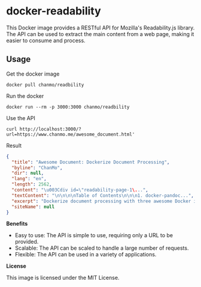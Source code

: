 # docker-readability

This Docker image provides a RESTful API for Mozilla's Readability.js library. The API can be used to extract the main content from a web page, making it easier to consume and process.

## Usage

Get the docker image
```
docker pull chanmo/readbility
```

Run the docker
```
docker run --rm -p 3000:3000 chanmo/readbility
```

Use the API
```
curl http://localhost:3000/?url=https://www.chanmo.me/awesome_document.html'
```

Result
```json
{
  "title": "Awesome Document: Dockerize Document Processing",
  "byline": "ChanMo",
  "dir": null,
  "lang": "en",
  "length": 2562,
  "content": "\u003Cdiv id=\"readability-page-1\...",
  "textContent": "\n\n\n\nTable of Contents\n\n\n1. docker-pandoc...",
  "excerpt": "Dockerize document processing with three awesome Docker images: docker-pandoc, docker-unoserver, and docker-poppler. These images make it easy to convert documents between different formats, refresh the TOC in LibreOffice, and extract text from PDF files.",
  "siteName": null
}
```

**Benefits**

* Easy to use: The API is simple to use, requiring only a URL to be provided.
* Scalable: The API can be scaled to handle a large number of requests.
* Flexible: The API can be used in a variety of applications.

**License**

This image is licensed under the MIT License.
